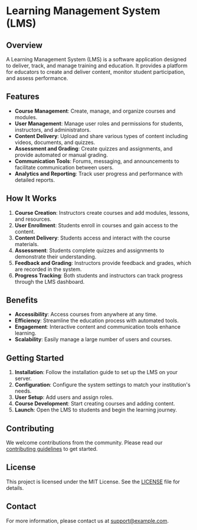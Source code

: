 # Learning Management System (LMS)

## Overview

A Learning Management System (LMS) is a software application designed to deliver, track, and manage training and education. It provides a platform for educators to create and deliver content, monitor student participation, and assess performance.

## Features

- **Course Management**: Create, manage, and organize courses and modules.
- **User Management**: Manage user roles and permissions for students, instructors, and administrators.
- **Content Delivery**: Upload and share various types of content including videos, documents, and quizzes.
- **Assessment and Grading**: Create quizzes and assignments, and provide automated or manual grading.
- **Communication Tools**: Forums, messaging, and announcements to facilitate communication between users.
- **Analytics and Reporting**: Track user progress and performance with detailed reports.

## How It Works

1. **Course Creation**: Instructors create courses and add modules, lessons, and resources.
2. **User Enrollment**: Students enroll in courses and gain access to the content.
3. **Content Delivery**: Students access and interact with the course materials.
4. **Assessment**: Students complete quizzes and assignments to demonstrate their understanding.
5. **Feedback and Grading**: Instructors provide feedback and grades, which are recorded in the system.
6. **Progress Tracking**: Both students and instructors can track progress through the LMS dashboard.

## Benefits

- **Accessibility**: Access courses from anywhere at any time.
- **Efficiency**: Streamline the education process with automated tools.
- **Engagement**: Interactive content and communication tools enhance learning.
- **Scalability**: Easily manage a large number of users and courses.

## Getting Started

1. **Installation**: Follow the installation guide to set up the LMS on your server.
2. **Configuration**: Configure the system settings to match your institution's needs.
3. **User Setup**: Add users and assign roles.
4. **Course Development**: Start creating courses and adding content.
5. **Launch**: Open the LMS to students and begin the learning journey.

## Contributing

We welcome contributions from the community. Please read our [contributing guidelines](CONTRIBUTING.md) to get started.

## License

This project is licensed under the MIT License. See the [LICENSE](LICENSE.md) file for details.

## Contact

For more information, please contact us at [support@example.com](mailto:support@example.com).
